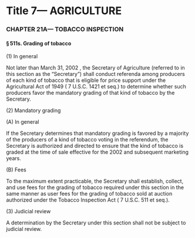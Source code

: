 
# Title 7— AGRICULTURE
### CHAPTER 21A— TOBACCO INSPECTION
#### § 511s. Grading of tobacco

(1) In general

Not later than March 31, 2002 , the Secretary of Agriculture (referred to in this section as the “Secretary”) shall conduct referenda among producers of each kind of tobacco that is eligible for price support under the Agricultural Act of 1949 ( 7 U.S.C. 1421 et seq.) to determine whether such producers favor the mandatory grading of that kind of tobacco by the Secretary.

(2) Mandatory grading

(A) In general

If the Secretary determines that mandatory grading is favored by a majority of the producers of a kind of tobacco voting in the referendum, the Secretary is authorized and directed to ensure that the kind of tobacco is graded at the time of sale effective for the 2002 and subsequent marketing years.

(B) Fees

To the maximum extent practicable, the Secretary shall establish, collect, and use fees for the grading of tobacco required under this section in the same manner as user fees for the grading of tobacco sold at auction authorized under the Tobacco Inspection Act ( 7 U.S.C. 511 et seq.).

(3) Judicial review

A determination by the Secretary under this section shall not be subject to judicial review.
